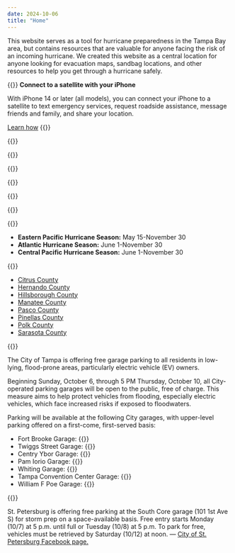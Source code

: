 ```yaml
---
date: 2024-10-06
title: "Home"
---
```


This website serves as a tool for hurricane preparedness in the Tampa Bay area, but contains resources
that are valuable for anyone facing the risk of an incoming hurricane. We created this website as a central location for anyone looking for evacuation maps, sandbag locations, and other resources to help you get through a hurricane safely.

{{<hint type="warning">}}
**Connect to a satellite with your iPhone**

With iPhone 14 or later (all models), you can connect your iPhone to a satellite to text emergency 
services, request roadside assistance, message friends and family, and share your location.

[Learn how](https://support.apple.com/en-us/105097)
{{</hint>}}

{{<divider-title title="Fox Weather Channel Live" align="left">}}

{{<youtube wt6SIE7BXS8>}}

{{<divider-title title="Live Weather Map" align="left">}}

{{<windy-map>}}

{{<divider-title title="How to properly sandbag" align="left">}}

{{<youtube vnCDaAzED9U>}}

{{<divider-title title="Hurricane Seasons" align="left">}}

- **Eastern Pacific Hurricane Season:** May 15-November 30
- **Atlantic Hurricane Season:** June 1-November 30
- **Central Pacific Hurricane Season:** June 1-November 30

{{<divider-title title="View Resources by County" align="left">}}

- [Citrus County](/county/citrus-county)
- [Hernando County](/county/hernando-county)
- [Hillsborough County](/county/hillsborough-county)
- [Manatee County](/county/Manatee-county)
- [Pasco County](/county/pasco-county)
- [Pinellas County](/county/pinellas-county)
- [Polk County](/county/polk-county)
- [Sarasota County](/county/sarasota-county)

{{<divider-title title="Free Parking in Tampa" align="left">}}

The City of Tampa is offering free garage parking to all residents in low-lying, flood-prone areas, particularly electric vehicle (EV) owners.

Beginning Sunday, October 6, through 5 PM Thursday, October 10, all City-operated parking garages will be open to the public, free of charge. This measure aims to help protect vehicles from flooding, especially electric vehicles, which face increased risks if exposed to floodwaters.

Parking will be available at the following City garages, with upper-level parking offered on a first-come, first-served basis:

- Fort Brooke Garage: {{<directions-link address="107 N. Franklin St.">}}
- Twiggs Street Garage: {{<directions-link address="901 E. Twiggs St.">}}
- Centry Ybor Garage: {{<directions-link address="1500 E. 5th Ave.">}}
- Pam Iorio Garage: {{<directions-link address="301 Channelside Dr.">}}
- Whiting Garage: {{<directions-link address="118 S Florida Ave">}}
- Tampa Convention Center Garage: {{<directions-link address="141 E. Brorein St.">}}
- William F Poe Garage: {{<directions-link address="802 N. Ashley Dr.">}}

{{<divider-title title="Free Parking in St. Petersburg" align="left">}}

St. Petersburg is offering free parking at the South Core garage (101 1st Ave S) for storm prep on a space-available basis. Free entry starts Monday (10/7) at 5 p.m. until full or Tuesday (10/8) at 5 p.m. To park for free, vehicles must be retrieved by Saturday (10/12) at noon. — [City of St. Petersburg Facebook page.](https://www.facebook.com/StPeteFL/posts/949266387228449)
